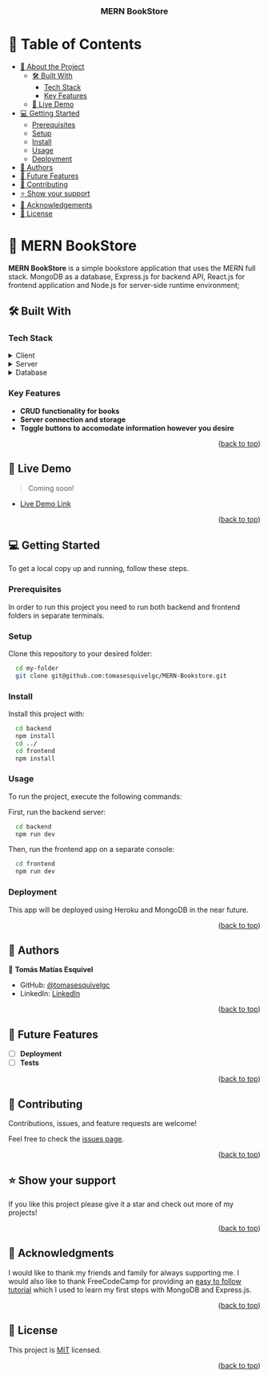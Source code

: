 <div align="center">

  <h3><b>MERN BookStore</b></h3>

</div>

<!-- TABLE OF CONTENTS -->

# 📗 Table of Contents

- [📖 About the Project](#about-project)
  - [🛠 Built With](#built-with)
    - [Tech Stack](#tech-stack)
    - [Key Features](#key-features)
  - [🚀 Live Demo](#live-demo)
- [💻 Getting Started](#getting-started)
  - [Prerequisites](#prerequisites)
  - [Setup](#setup)
  - [Install](#install)
  - [Usage](#usage)
  - [Deployment](#deployment)
- [👥 Authors](#authors)
- [🔭 Future Features](#future-features)
- [🤝 Contributing](#contributing)
- [⭐️ Show your support](#support)
- [🙏 Acknowledgements](#acknowledgements)
- [📝 License](#license)

<!-- PROJECT DESCRIPTION -->

# 📖 MERN BookStore <a name="about-project"></a>

**MERN BookStore** is a simple bookstore application that uses the MERN full stack. MongoDB as a database,
Express.js for backend API, React.js for frontend application and Node.js for server-side runtime environment;

## 🛠 Built With <a name="built-with"></a>

### Tech Stack <a name="tech-stack"></a>

<details>
  <summary>Client</summary>
  <ul>
    <li><a href="https://reactjs.org/">React.js</a></li>
  </ul>
</details>

<details>
  <summary>Server</summary>
  <ul>
    <li><a href="https://expressjs.com/">Express.js</a></li>
  </ul>
</details>

<details>
<summary>Database</summary>
  <ul>
    <li><a href="https://www.mongodb.com">MongoDB</a></li>
  </ul>
</details>

<!-- Features -->

### Key Features <a name="key-features"></a>

- **CRUD functionality for books**
- **Server connection and storage**
- **Toggle buttons to accomodate information however you desire**

<p align="right">(<a href="#readme-top">back to top</a>)</p>

<!-- LIVE DEMO -->

## 🚀 Live Demo <a name="live-demo"></a>

> Coming soon!

- [Live Demo Link](https://google.com)

<p align="right">(<a href="#readme-top">back to top</a>)</p>

<!-- GETTING STARTED -->

## 💻 Getting Started <a name="getting-started"></a>

To get a local copy up and running, follow these steps.

### Prerequisites

In order to run this project you need to run both backend and frontend folders in separate terminals.

### Setup

Clone this repository to your desired folder:

```sh
  cd my-folder
  git clone git@github.com:tomasesquivelgc/MERN-Bookstore.git
```

### Install

Install this project with:

```sh
  cd backend
  npm install
  cd ../
  cd frontend
  npm install

```

### Usage

To run the project, execute the following commands:

First, run the backend server:

```sh
  cd backend
  npm run dev
```

Then, run the frontend app on a separate console:

```sh
  cd frontend
  npm run dev
```

### Deployment

This app will be deployed using Heroku and MongoDB in the near future.

<p align="right">(<a href="#readme-top">back to top</a>)</p>

<!-- AUTHORS -->

## 👥 Authors <a name="authors"></a>

👤 **Tomás Matías Esquivel**

- GitHub: [@tomasesquivelgc](https://github.com/tomasesquivelgc)
- LinkedIn: [LinkedIn](https://www.linkedin.com/in/tomas-esquivel-dev/)


<p align="right">(<a href="#readme-top">back to top</a>)</p>

<!-- FUTURE FEATURES -->

## 🔭 Future Features <a name="future-features"></a>

- [ ] **Deployment**
- [ ] **Tests**

<p align="right">(<a href="#readme-top">back to top</a>)</p>

<!-- CONTRIBUTING -->

## 🤝 Contributing <a name="contributing"></a>

Contributions, issues, and feature requests are welcome!

Feel free to check the [issues page](../../issues/).

<p align="right">(<a href="#readme-top">back to top</a>)</p>

<!-- SUPPORT -->

## ⭐️ Show your support <a name="support"></a>

If you like this project please give it a star and check out more of my projects!

<p align="right">(<a href="#readme-top">back to top</a>)</p>

<!-- ACKNOWLEDGEMENTS -->

## 🙏 Acknowledgments <a name="acknowledgements"></a>

I would like to thank my friends and family for always supporting me.
I would also like to thank FreeCodeCamp for providing an [easy to follow tutorial](https://www.youtube.com/watch?v=-42K44A1oMA) which I used to learn my first
steps with MongoDB and Express.js.

<p align="right">(<a href="#readme-top">back to top</a>)</p>

<!-- LICENSE -->

## 📝 License <a name="license"></a>

This project is [MIT](./LICENSE) licensed.

<p align="right">(<a href="#readme-top">back to top</a>)</p>